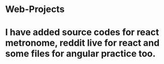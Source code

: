 # Web-Projects
# I have added source codes for react metronome, reddit live for react and some files for angular practice too.
